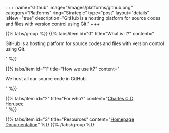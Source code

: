 +++
name="Github"
image="/images/platforms/github.png"
category="Platforms"
ring="Strategic"
type="post"
layout="details"
isNew="true"
description="GitHub is a hosting platform for source codes and files with version control using Git."
+++

{{% tabs/group %}}
  {{% tabs/item id="0" title="What is it?" content="<p>GitHub is a hosting platform for source codes and files with version control using Git.</p>" %}}
  
  {{% tabs/item id="1" title="How we use it?" content="<p>We host all our source code in GitHub.</p>" %}}
  
  {{% tabs/item id="2" title="For who?" content="<a href='https://charlescd.io/'>Charles C.D</a><br /><a href='https://horusec.io/site/'>Horusec</a><br />" %}}

  {{% tabs/item id="3" title="Resources" content="<a href='https://github.com/'>Homepage</a> <br /> <a href='https://docs.github.com/en/get-started'>Documentation</a>" %}}
{{% /tabs/group %}}
